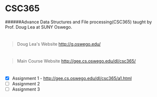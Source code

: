 # CSC365
######Advance Data Structures and File processing(CSC365) taught by Prof. Doug Lea at SUNY Oswego.
# 
> Doug Lea's Website
http://g.oswego.edu/
#
> Main Course Website
http://gee.cs.oswego.edu/dl/csc365/
#

- [x] Assignment 1 - http://gee.cs.oswego.edu/dl/csc365/a1.html
- [ ] Assignment 2 
- [ ] Assignment 3
#